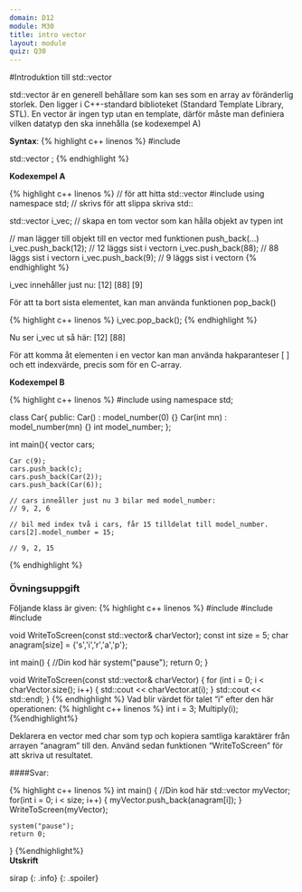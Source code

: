 ```yaml
---
domain: D12
module: M30
title: intro vector
layout: module
quiz: Q30
---
```

#Introduktion till std::vector

std::vector är en generell behållare som kan ses som en array av föränderlig storlek.
Den ligger i C++-standard biblioteket (Standard Template Library, STL).
En vector är ingen typ utan en template, därför måste man definiera vilken datatyp den ska innehålla (se kodexempel A)

__Syntax__: 
{% highlight c++ linenos %}
#include <vector> 
 
std::vector<type> <name>;
{% endhighlight %}

__Kodexempel A__

{% highlight c++ linenos %}
// för att hitta std::vector
#include <vector>
using namespace std; // skrivs för att slippa skriva std::
 
std::vector<int> i_vec; // skapa en tom vector som kan hålla objekt av typen int
 
// man lägger till objekt till en vector med funktionen push_back(...)
i_vec.push_back(12);    // 12 läggs sist i vectorn
i_vec.push_back(88);    // 88 läggs sist i vectorn
i_vec.push_back(9);     // 9 läggs sist i vectorn
{% endhighlight %}

i_vec innehåller just nu: 
[12] [88] [9]

För att ta bort sista elementet, kan man använda funktionen pop_back()

{% highlight c++ linenos %}
i_vec.pop_back();
{% endhighlight %}

Nu ser i_vec ut så här: 
[12] [88]

För att komma åt elementen i en vector kan man använda hakparanteser [ ] och ett indexvärde,  precis som för en C-array.

__Kodexempel B__

{% highlight c++ linenos %}
#include <vector>
using namespace std;
 
class Car{
public:
    Car() : model_number(0) {}
    Car(int mn) : model_number(mn) {}
    int model_number;
};
 
int main(){
    vector<Car> cars;
 
    Car c(9);
    cars.push_back(c);
    cars.push_back(Car(2));
    cars.push_back(Car(6));
     
    // cars inneåller just nu 3 bilar med model_number:
    // 9, 2, 6
     
    // bil med index två i cars, får 15 tilldelat till model_number.
    cars[2].model_number = 15; 
     
    // 9, 2, 15
{% endhighlight %}

### Övningsuppgift
Följande klass är given:
{% highlight c++ linenos %}
#include 
#include 
#include 

void WriteToScreen(const std::vector& charVector);
const int size = 5;
char anagram[size] = {'s','i','r','a','p'};

int main()
{
    //Din kod här
    system("pause");
    return 0;
}

void WriteToScreen(const std::vector& charVector)
{
    for (int i = 0; i < charVector.size(); i++)
    {
        std::cout << charVector.at(i);
    }
    std::cout << std::endl;
}
{% endhighlight %}
Vad blir värdet för talet “i” efter den här operationen:
{% highlight c++ linenos %}
int i = 3;
Multiply(i);
{%endhighlight%}

Deklarera en vector med char som typ och kopiera samtliga karaktärer från arrayen “anagram” till den. Använd sedan funktionen “WriteToScreen” för att skriva ut resultatet.

####Svar:

{% highlight c++ linenos %}
int main()
{
    //Din kod här
    std::vector myVector;
    for(int i = 0; i < size; i++)
    {
        myVector.push_back(anagram[i]);
    }
    WriteToScreen(myVector);

    system("pause");
    return 0;
}
{%endhighlight%}
<br>
__Utskrift__

sirap
{: .info}
{: .spoiler}
